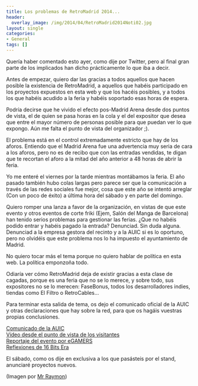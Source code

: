 ```yaml
---
title: Los problemas de RetroMadrid 2014...
header:
  overlay_image: /img/2014/04/RetroMadrid2014Noti02.jpg
layout: single
categories:
- General
tags: []
---
```

Quería haber comentado esto ayer, como dije por Twitter, pero al final gran parte 
de los implicados han dicho prácticamente lo que iba a decir.

Antes de empezar, quiero dar las gracias a todos aquellos que hacen posible la existencia 
de RetroMadrid, a aquellos que habéis participado en los proyectos expuestos en esta web 
y que los hacéis posibles, y a todos los que habéis acudido a la feria y habéis soportado 
esas horas de espera.

Podría decirse que he vivido el efecto pos-Madrid Arena desde dos puntos de vista, el de 
quien se pasa horas en la cola y el del expositor que desea que entre el mayor número de 
personas posible para que puedan ver lo que expongo. Aún me falta el punto de vista del 
organizador ;).

El problema está en el control extremadamente estricto que hay de los aforos. Entiendo que 
el Madrid Arena fue una advertencia muy seria de cara a los aforos, pero no es de recibo que 
con las entradas vendidas, te digan que te recortan el aforo a la mitad del año anterior a 
48 horas de abrir la feria.

Yo me enteré el viernes por la tarde mientras montábamos la feria. El año pasado también hubo 
colas largas pero parece ser que la comunicación a través de las redes sociales fue mejor, 
cosa que este año se intentó arreglar (Con un poco de éxito) a última hora del sábado y en parte 
del domingo.

Quiero romper una lanza a favor de la organización, en vistas de que este evento y otros eventos 
de corte friki (Ejem, Salón del Manga de Barcelona) han tenido serios problemas para gestionar las 
ferias. ¿Que no habéis podido entrar y habéis pagado la entrada? Denunciad. Sin duda alguna. 
Denunciad a la empresa gestora del recinto y a la AUIC si es lo oportuno, pero no olvidéis que este 
problema nos lo ha impuesto el ayuntamiento de Madrid.

No quiero tocar más el tema porque no quiero hablar de política en esta web. La política emponzoña 
todo.

Odiaría ver cómo RetroMadrid deja de existir gracias a esta clase de cagadas, porque es una feria 
que no se lo merece, y sobre todo, sus expositores no se lo merecen: FaseBonus, todos los 
desarrolladores indies, tiendas como El Filtro o RetroCables...

Para terminar esta salida de tema, os dejo el comunicado oficial de la AUIC y otras declaraciones que 
hay sobre la red, para que os hagáis vuestras propias conclusiones.

[Comunicado de la AUIC](http://www.retromadrid.org/comunicado-oficial-de-la-organizacion/)  
[Vídeo desde el punto de vista de los visitantes](http://youtu.be/hIqg1bVZWzc)  
[Reportaje del evento por eGAMERS](http://www.youtube.com/watch?v=kqelXOukMcU)  
[Reflexiones de 16 Bits Era](https://www.youtube.com/watch?v=UuEbNNqVxeg)

El sábado, como os dije en exclusiva a los que pasásteis por el stand, anunciaré proyectos nuevos.

(Imagen por [Mr Raymon](http://www.youtube.com/user/MrRaymon))
